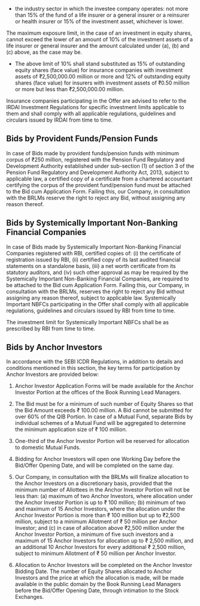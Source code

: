 * the industry sector in which the investee company operates: not more than 15% of the fund of a life insurer or a general insurer or a reinsurer or health insurer or 15% of the investment asset, whichever is lower.

The maximum exposure limit, in the case of an investment in equity shares, cannot exceed the lower of an amount of 10% of the investment assets of a life insurer or general insurer and the amount calculated under (a), (b) and (c) above, as the case may be.

* The above limit of 10% shall stand substituted as 15% of outstanding equity shares (face value) for insurance companies with investment assets of ₹2,500,000.00 million or more and 12% of outstanding equity shares (face value) for insurers with investment assets of ₹0.50 million or more but less than ₹2,500,000.00 million.

Insurance companies participating in the Offer are advised to refer to the IRDAI Investment Regulations for specific investment limits applicable to them and shall comply with all applicable regulations, guidelines and circulars issued by IRDAI from time to time.

## Bids by Provident Funds/Pension Funds

In case of Bids made by provident funds/pension funds with minimum corpus of ₹250 million, registered with the Pension Fund Regulatory and Development Authority established under sub-section (1) of section 3 of the Pension Fund Regulatory and Development Authority Act, 2013, subject to applicable law, a certified copy of a certificate from a chartered accountant certifying the corpus of the provident fund/pension fund must be attached to the Bid cum Application Form. Failing this, our Company, in consultation with the BRLMs reserve the right to reject any Bid, without assigning any reason thereof.

## Bids by Systemically Important Non-Banking Financial Companies

In case of Bids made by Systemically Important Non-Banking Financial Companies registered with RBI, certified copies of: (i) the certificate of registration issued by RBI, (ii) certified copy of its last audited financial statements on a standalone basis, (iii) a net worth certificate from its statutory auditors, and (iv) such other approval as may be required by the Systemically Important Non-Banking Financial Companies, are required to be attached to the Bid cum Application Form. Failing this, our Company, in consultation with the BRLMs, reserves the right to reject any Bid without assigning any reason thereof, subject to applicable law. Systemically Important NBFCs participating in the Offer shall comply with all applicable regulations, guidelines and circulars issued by RBI from time to time.

The investment limit for Systemically Important NBFCs shall be as prescribed by RBI from time to time.

## Bids by Anchor Investors

In accordance with the SEBI ICDR Regulations, in addition to details and conditions mentioned in this section, the key terms for participation by Anchor Investors are provided below:

1) Anchor Investor Application Forms will be made available for the Anchor Investor Portion at the offices of the Book Running Lead Managers.

2) The Bid must be for a minimum of such number of Equity Shares so that the Bid Amount exceeds ₹ 100.00 million. A Bid cannot be submitted for over 60% of the QIB Portion. In case of a Mutual Fund, separate Bids by individual schemes of a Mutual Fund will be aggregated to determine the minimum application size of ₹ 100 million.

3) One-third of the Anchor Investor Portion will be reserved for allocation to domestic Mutual Funds.

4) Bidding for Anchor Investors will open one Working Day before the Bid/Offer Opening Date, and will be completed on the same day.

5) Our Company, in consultation with the BRLMs will finalize allocation to the Anchor Investors on a discretionary basis, provided that the minimum number of Allottees in the Anchor Investor Portion will not be less than: (a) maximum of two Anchor Investors, where allocation under the Anchor Investor Portion is up to ₹ 100 million; (b) minimum of two and maximum of 15 Anchor Investors, where the allocation under the Anchor Investor Portion is more than ₹ 100 million but up to ₹2,500 million, subject to a minimum Allotment of ₹ 50 million per Anchor Investor; and (c) in case of allocation above ₹2,500 million under the Anchor Investor Portion, a minimum of five such investors and a maximum of 15 Anchor Investors for allocation up to ₹ 2,500 million, and an additional 10 Anchor Investors for every additional ₹ 2,500 million, subject to minimum Allotment of ₹ 50 million per Anchor Investor.

6) Allocation to Anchor Investors will be completed on the Anchor Investor Bidding Date. The number of Equity Shares allocated to Anchor Investors and the price at which the allocation is made, will be made available in the public domain by the Book Running Lead Managers before the Bid/Offer Opening Date, through intimation to the Stock Exchanges.